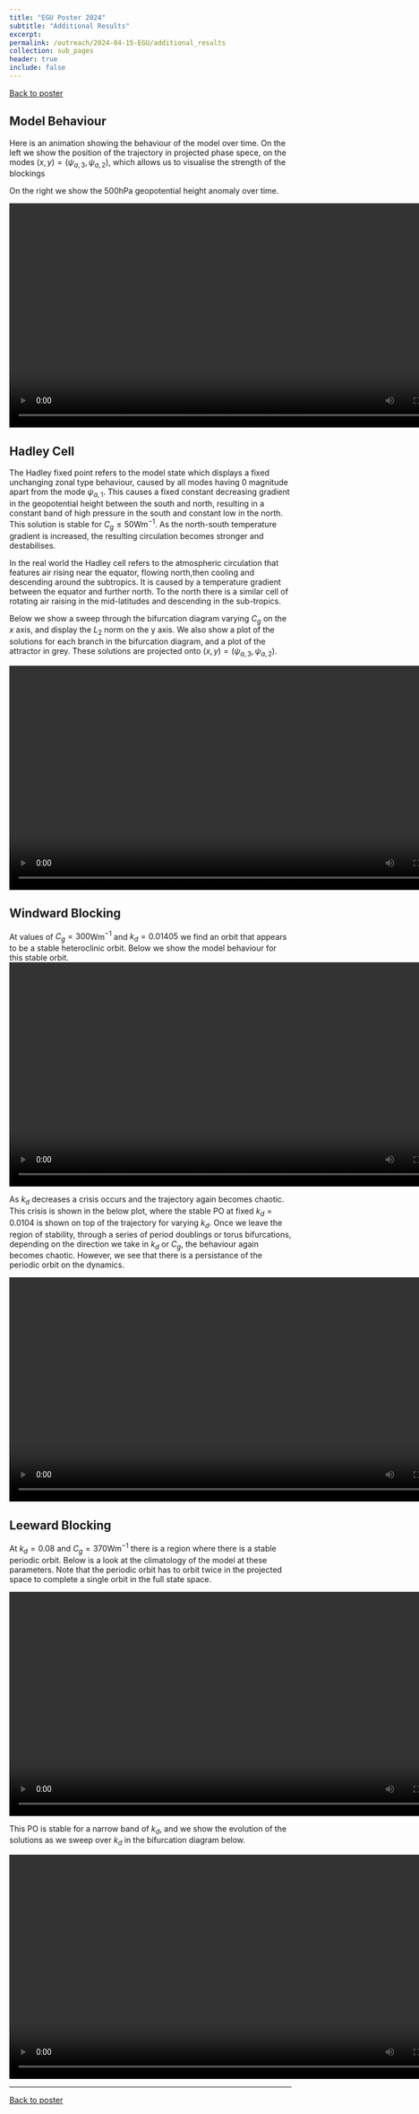 ```yaml
---
title: "EGU Poster 2024"
subtitle: "Additional Results"
excerpt:
permalink: /outreach/2024-04-15-EGU/additional_results
collection: sub_pages
header: true
include: false
---
```


[Back to poster](/outreach/2024-04-15-EGU)

## <a id="behaviour">Model Behaviour</a>

Here is an animation showing the behaviour of the model over time.
On the left we show the position of the trajectory in projected phase spece, on the modes $(x, y)=(\psi_{a, 3}, \psi_{a, 2})$, which allows us to visualise the strength of the blockings

On the right we show the 500hPa geopotential height anomaly over time.

<video src='../../images/outreach/2024_egu/MALAOM_regular_params.mp4' width=800 controls></video>

## <a id="hadley">Hadley Cell</a>

The Hadley fixed point refers to the model state which displays a fixed unchanging zonal type behaviour, caused by all modes having 0 magnitude apart from the mode $\psi_{a,1}$. This causes a fixed constant decreasing gradient in the geopotential height between the south and north, resulting in a constant band of high pressure in the south and constant low in the north. This solution is stable for $C_g\le 50$Wm$^{-1}$. As the north-south temperature gradient is increased, the resulting circulation becomes stronger and destabilises.   

In the real world the Hadley cell refers to the atmospheric circulation that features air rising near the equator, flowing north,then cooling and descending around the subtropics. It is caused by a temperature gradient between the equator and further north. To the north there is a similar cell of rotating air raising in the mid-latitudes and descending in the sub-tropics.

Below we show a sweep through the bifurcation diagram varying $C_g$ on the $x$ axis, and display the $L_2$ norm on the y axis. We also show a plot of the solutions for each branch in the bifurcation diagram, and a plot of the attractor in grey. These solutions are projected onto $(x, y)=(\psi_{a, 3}, \psi_{a, 2})$.

<video src='../../images/outreach/2024_egu/Continuation_test_cg.mp4' width=800 controls></video>

## <a id="windward">Windward Blocking</a>
At values of $C_g=300$Wm$^{-1}$ and $k_d=0.01405$ we find an orbit that appears to be a stable heteroclinic orbit. Below we show the model behaviour for this stable orbit.
<video src='../../images/outreach/2024_egu/windward_blocking_behaviour.mp4' width=800 controls></video>

As $k_d$ decreases a crisis occurs and the trajectory again becomes chaotic. This crisis is shown in the below plot, where the stable PO at fixed $k_d=0.0104$ is shown on top of the trajectory for varying $k_d$.
Once we leave the region of stability, through a series of period doublings or torus bifurcations, depending on the direction we take in $k_d$ or $C_g$, the behaviour again becomes chaotic. However, we see that there is a persistance of the periodic orbit on the dynamics.

<video src='../../images/outreach/2024_egu/qgs_crisis.mp4' width=800 controls></video>


## <a id="leeward">Leeward Blocking</a>
At $k_d=0.08$ and $C_g=370$Wm$^{-1}$ there is a region where there is a stable periodic orbit. Below is a look at the climatology of the model at these parameters. Note that the periodic orbit has to orbit twice in the projected space to complete a single orbit in the full state space.

<video src='../../images/outreach/2024_egu/leeward_blocking_behaviour.mp4' width=800 controls></video>


This PO is stable for a narrow band of $k_d$, and we show the evolution of the solutions as we sweep over $k_d$ in the bifurcation diagram below.

<video src='../../images/outreach/2024_egu/kd continuation.mp4' width=800 controls></video>


---
[Back to poster](/outreach/2024-04-15-EGU)